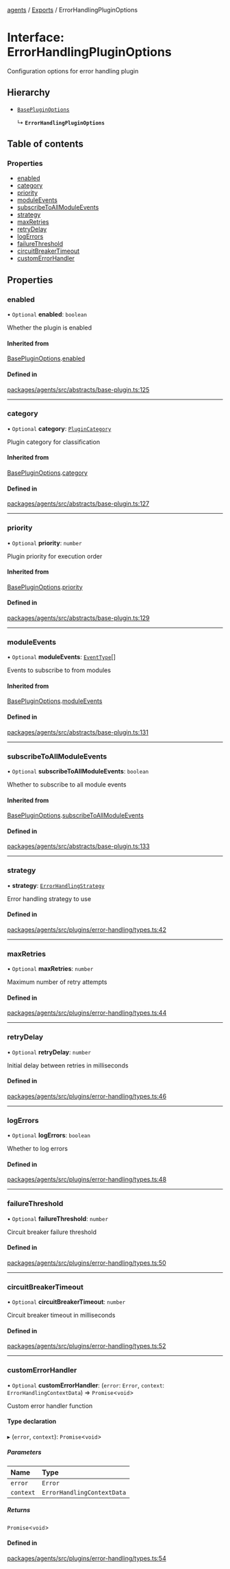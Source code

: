 <!-- 
 ⚠️  AUTO-GENERATED FILE - DO NOT EDIT MANUALLY
 This file is automatically generated by scripts/docs-generator.js
 To make changes, edit the source TypeScript files or update the generator script
-->

[agents](../../) / [Exports](../modules) / ErrorHandlingPluginOptions

# Interface: ErrorHandlingPluginOptions

Configuration options for error handling plugin

## Hierarchy

- [`BasePluginOptions`](BasePluginOptions)

  ↳ **`ErrorHandlingPluginOptions`**

## Table of contents

### Properties

- [enabled](ErrorHandlingPluginOptions#enabled)
- [category](ErrorHandlingPluginOptions#category)
- [priority](ErrorHandlingPluginOptions#priority)
- [moduleEvents](ErrorHandlingPluginOptions#moduleevents)
- [subscribeToAllModuleEvents](ErrorHandlingPluginOptions#subscribetoallmoduleevents)
- [strategy](ErrorHandlingPluginOptions#strategy)
- [maxRetries](ErrorHandlingPluginOptions#maxretries)
- [retryDelay](ErrorHandlingPluginOptions#retrydelay)
- [logErrors](ErrorHandlingPluginOptions#logerrors)
- [failureThreshold](ErrorHandlingPluginOptions#failurethreshold)
- [circuitBreakerTimeout](ErrorHandlingPluginOptions#circuitbreakertimeout)
- [customErrorHandler](ErrorHandlingPluginOptions#customerrorhandler)

## Properties

### enabled

• `Optional` **enabled**: `boolean`

Whether the plugin is enabled

#### Inherited from

[BasePluginOptions](BasePluginOptions).[enabled](BasePluginOptions#enabled)

#### Defined in

[packages/agents/src/abstracts/base-plugin.ts:125](https://github.com/woojubb/robota/blob/87419dbb26faf50d7f1d60ae717fbe215743d1f6/packages/agents/src/abstracts/base-plugin.ts#L125)

___

### category

• `Optional` **category**: [`PluginCategory`](../enums/PluginCategory)

Plugin category for classification

#### Inherited from

[BasePluginOptions](BasePluginOptions).[category](BasePluginOptions#category)

#### Defined in

[packages/agents/src/abstracts/base-plugin.ts:127](https://github.com/woojubb/robota/blob/87419dbb26faf50d7f1d60ae717fbe215743d1f6/packages/agents/src/abstracts/base-plugin.ts#L127)

___

### priority

• `Optional` **priority**: `number`

Plugin priority for execution order

#### Inherited from

[BasePluginOptions](BasePluginOptions).[priority](BasePluginOptions#priority)

#### Defined in

[packages/agents/src/abstracts/base-plugin.ts:129](https://github.com/woojubb/robota/blob/87419dbb26faf50d7f1d60ae717fbe215743d1f6/packages/agents/src/abstracts/base-plugin.ts#L129)

___

### moduleEvents

• `Optional` **moduleEvents**: [`EventType`](../modules#eventtype)[]

Events to subscribe to from modules

#### Inherited from

[BasePluginOptions](BasePluginOptions).[moduleEvents](BasePluginOptions#moduleevents)

#### Defined in

[packages/agents/src/abstracts/base-plugin.ts:131](https://github.com/woojubb/robota/blob/87419dbb26faf50d7f1d60ae717fbe215743d1f6/packages/agents/src/abstracts/base-plugin.ts#L131)

___

### subscribeToAllModuleEvents

• `Optional` **subscribeToAllModuleEvents**: `boolean`

Whether to subscribe to all module events

#### Inherited from

[BasePluginOptions](BasePluginOptions).[subscribeToAllModuleEvents](BasePluginOptions#subscribetoallmoduleevents)

#### Defined in

[packages/agents/src/abstracts/base-plugin.ts:133](https://github.com/woojubb/robota/blob/87419dbb26faf50d7f1d60ae717fbe215743d1f6/packages/agents/src/abstracts/base-plugin.ts#L133)

___

### strategy

• **strategy**: [`ErrorHandlingStrategy`](../modules#errorhandlingstrategy)

Error handling strategy to use

#### Defined in

[packages/agents/src/plugins/error-handling/types.ts:42](https://github.com/woojubb/robota/blob/87419dbb26faf50d7f1d60ae717fbe215743d1f6/packages/agents/src/plugins/error-handling/types.ts#L42)

___

### maxRetries

• `Optional` **maxRetries**: `number`

Maximum number of retry attempts

#### Defined in

[packages/agents/src/plugins/error-handling/types.ts:44](https://github.com/woojubb/robota/blob/87419dbb26faf50d7f1d60ae717fbe215743d1f6/packages/agents/src/plugins/error-handling/types.ts#L44)

___

### retryDelay

• `Optional` **retryDelay**: `number`

Initial delay between retries in milliseconds

#### Defined in

[packages/agents/src/plugins/error-handling/types.ts:46](https://github.com/woojubb/robota/blob/87419dbb26faf50d7f1d60ae717fbe215743d1f6/packages/agents/src/plugins/error-handling/types.ts#L46)

___

### logErrors

• `Optional` **logErrors**: `boolean`

Whether to log errors

#### Defined in

[packages/agents/src/plugins/error-handling/types.ts:48](https://github.com/woojubb/robota/blob/87419dbb26faf50d7f1d60ae717fbe215743d1f6/packages/agents/src/plugins/error-handling/types.ts#L48)

___

### failureThreshold

• `Optional` **failureThreshold**: `number`

Circuit breaker failure threshold

#### Defined in

[packages/agents/src/plugins/error-handling/types.ts:50](https://github.com/woojubb/robota/blob/87419dbb26faf50d7f1d60ae717fbe215743d1f6/packages/agents/src/plugins/error-handling/types.ts#L50)

___

### circuitBreakerTimeout

• `Optional` **circuitBreakerTimeout**: `number`

Circuit breaker timeout in milliseconds

#### Defined in

[packages/agents/src/plugins/error-handling/types.ts:52](https://github.com/woojubb/robota/blob/87419dbb26faf50d7f1d60ae717fbe215743d1f6/packages/agents/src/plugins/error-handling/types.ts#L52)

___

### customErrorHandler

• `Optional` **customErrorHandler**: (`error`: `Error`, `context`: `ErrorHandlingContextData`) => `Promise`\<`void`\>

Custom error handler function

#### Type declaration

▸ (`error`, `context`): `Promise`\<`void`\>

##### Parameters

| Name | Type |
| :------ | :------ |
| `error` | `Error` |
| `context` | `ErrorHandlingContextData` |

##### Returns

`Promise`\<`void`\>

#### Defined in

[packages/agents/src/plugins/error-handling/types.ts:54](https://github.com/woojubb/robota/blob/87419dbb26faf50d7f1d60ae717fbe215743d1f6/packages/agents/src/plugins/error-handling/types.ts#L54)
